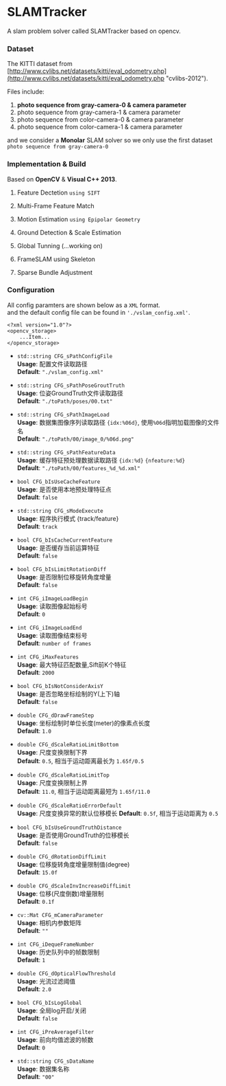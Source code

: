 # SLAMTracker
A slam problem solver called SLAMTracker based on opencv.

### Dataset

The KITTI dataset from [http://www.cvlibs.net/datasets/kitti/eval_odometry.php](http://www.cvlibs.net/datasets/kitti/eval_odometry.php "cvlibs-2012").

Files include:

1. **photo sequence from gray-camera-0 & camera parameter**
2. photo sequence from gray-camera-1 & camera parameter  
3. photo sequence from color-camera-0 & camera parameter  
4. photo sequence from color-camera-1 & camera parameter  

and we consider a **Monolar** SLAM solver so we only use the first dataset `photo sequence from gray-camera-0`

### Implementation & Build

Based on **OpenCV** & **Visual C++ 2013**.

1. Feature Dectetion `using SIFT`  

2. Multi-Frame Feature Match  

3. Motion Estimation `using Epipolar Geometry`

4. Ground Detection & Scale Estimation

5. Global Tunning (...working on)
 1. FrameSLAM using Skeleton
 2. Sparse Bundle Adjustment

### Configuration

All config paramters are shown below as a `XML` format.  
and the default config file can be found in `'./vslam_config.xml'`.

	<?xml version="1.0"?>
	<opencv_storage>
		...Item...
	</opencv_storage>

* `std::string CFG_sPathConfigFile`  
	**Usage**:	配置文件读取路径   
	**Default**:	`"./vslam_config.xml"`

* `std::string CFG_sPathPoseGroutTruth`  
	**Usage**:	位姿GroundTruth文件读取路径  
	**Default**:	`"./toPath/poses/00.txt"`

* `std::string CFG_sPathImageLoad`  
	**Usage**:	数据集图像序列读取路径 `{idx:%06d}`, 使用`%06d`指明加载图像的文件名  
	**Default**:	`"./toPath/00/image_0/%06d.png"`

* `std::string CFG_sPathFeatureData`  
	**Usage**:	缓存特征预处理数据读取路径 `{idx:%d}` `{nfeature:%d}`  
	**Default**:	`"./toPath/00/features_%d_%d.xml"`

* `bool CFG_bIsUseCacheFeature`  
	**Usage**:	是否使用本地预处理特征点    
	**Default**:	`false`

* `std::string CFG_sModeExecute`  
	**Usage**:	程序执行模式 {track/feature}  
	**Default**:	`track`

* `bool CFG_bIsCacheCurrentFeature`  
	**Usage**:	是否缓存当前运算特征  
	**Default**:	`false`

* `bool CFG_bIsLimitRotationDiff`  
	**Usage**:	是否限制位移旋转角度增量  
	**Default**:	`false`

* `int CFG_iImageLoadBegin`  
	**Usage**:	读取图像起始标号  
	**Default**:	`0`

* `int CFG_iImageLoadEnd`  
	**Usage**:	读取图像结束标号  
	**Default**:	`number of frames`

* `int CFG_iMaxFeatures`  
	**Usage**:	最大特征匹配数量,Sift前K个特征  
	**Default**:	`2000`

* `bool CFG_bIsNotConsiderAxisY`  
	**Usage**:	是否忽略坐标绘制的Y(上下)轴  
	**Default**:	`false`

* `double CFG_dDrawFrameStep`  
	**Usage**:	坐标绘制时单位长度(meter)的像素点长度  
	**Default**:	`1.0`

* `double CFG_dScaleRatioLimitBottom`  
	**Usage**:	尺度变换限制下界  
	**Default**:	`0.5`, 相当于运动距离最长为 `1.65f/0.5`

* `double CFG_dScaleRatioLimitTop`  
	**Usage**:	尺度变换限制上界  
	**Default**:	`11.0`, 相当于运动距离最短为 `1.65f/11.0`

* `double CFG_dScaleRatioErrorDefault`  
	**Usage**:	 尺度变换异常的默认位移模长 
	**Default**:	`0.5f`, 相当于运动距离为 `0.5`

* `bool CFG_bIsUseGroundTruthDistance`  
	**Usage**:	是否使用GroundTruth的位移模长  
	**Default**:	`false`

* `double CFG_dRotationDiffLimit`  
	**Usage**:	位移旋转角度增量限制值(degree)  
	**Default**:	`15.0f`

* `double CFG_dScaleInvIncreaseDiffLimit`  
	**Usage**:	位移(尺度倒数)增量限制  
	**Default**:	`0.1f`

* `cv::Mat CFG_mCameraParameter`  
	**Usage**:	相机内参数矩阵  
	**Default**:	`""`

* `int CFG_iDequeFrameNumber`  
	**Usage**:  历史队列中的帧数限制	  
	**Default**:	`1`

* `double CFG_dOpticalFlowThreshold`  
	**Usage**:	光流过滤阈值  
	**Default**:	`2.0`

* `bool CFG_bIsLogGlobal`  
	**Usage**:	全局log开启/关闭  
	**Default**:	`false`

* `int CFG_iPreAverageFilter`  
	**Usage**:	前向均值滤波的帧数  
	**Default**:	`0`

* `std::string CFG_sDataName`  
	**Usage**:	数据集名称  
	**Default**:	`"00"`


